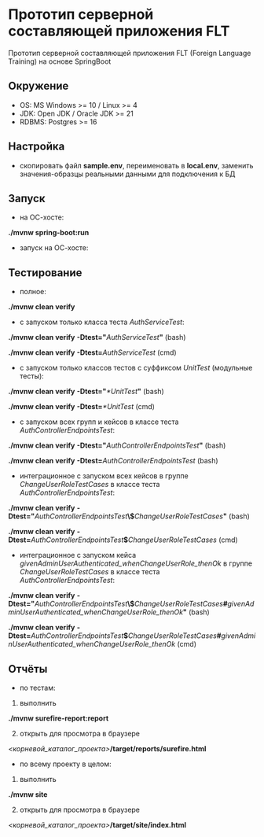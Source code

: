 # Прототип серверной составляющей приложения FLT

Прототип серверной составляющей приложения FLT (Foreign Language Training) на основе SpringBoot

## Окружение

- OS: MS Windows >= 10 / Linux >= 4
- JDK: Open JDK / Oracle JDK >= 21
- RDBMS: Postgres >= 16

## Настройка

- скопировать файл **sample.env**, переименовать в **local.env**, заменить значения-образцы реальными данными для подключения к БД

## Запуск

- на ОС-хосте:

**./mvnw spring-boot:run**

- запуск на ОС-хосте:

## Тестирование

- полное:

**./mvnw clean verify**

- с запуском только класса теста _AuthServiceTest_:

**./mvnw clean verify** **-Dtest="**_AuthServiceTest_**"** (bash)

**./mvnw clean verify** **-Dtest=**_AuthServiceTest_ (cmd)

- с запуском только классов тестов с суффиксом _UnitTest_ (модульные тесты):

**./mvnw clean verify** **-Dtest="**_\*UnitTest_**"** (bash)

**./mvnw clean verify** **-Dtest=**_\*UnitTest_ (cmd)

- с запуском всех групп и кейсов в классе теста _AuthControllerEndpointsTest_:

**./mvnw clean verify** **-Dtest="**_AuthControllerEndpointsTest_**"** (bash)

**./mvnw clean verify** **-Dtest=**_AuthControllerEndpointsTest_ (bash)

- интеграционное с запуском всех кейсов в группе _ChangeUserRoleTestCases_ в классе теста _AuthControllerEndpointsTest_:

**./mvnw clean verify** **-Dtest="**_AuthControllerEndpointsTest_**\\$**_ChangeUserRoleTestCases_**"** (bash)

**./mvnw clean verify** **-Dtest=**_AuthControllerEndpointsTest_**\$**_ChangeUserRoleTestCases_ (cmd)

- интеграционное с запуском кейса _givenAdminUserAuthenticated_whenChangeUserRole_thenOk_ в группе _ChangeUserRoleTestCases_ в классе теста _AuthControllerEndpointsTest_:

**./mvnw clean verify** **-Dtest="**_AuthControllerEndpointsTest_**\\$**_ChangeUserRoleTestCases_**#**_givenAdminUserAuthenticated_whenChangeUserRole_thenOk_**"** (bash)

**./mvnw clean verify** **-Dtest=**_AuthControllerEndpointsTest_**\$**_ChangeUserRoleTestCases_**#**_givenAdminUserAuthenticated_whenChangeUserRole_thenOk_ (cmd)

## Отчёты

- по тестам:

1. выполнить

**./mvnw surefire-report:report**

2. открыть для просмотра в браузере

_\<корневой_каталог_проекта\>_**/target/reports/surefire.html**

- по всему проекту в целом:

1. выполнить

**./mvnw site**

2. открыть для просмотра в браузере

_\<корневой_каталог_проекта\>_**/target/site/index.html**